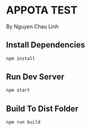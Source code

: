 # APPOTA TEST

By Nguyen Chau Linh

## Install Dependencies
```bash
npm install 
```

## Run Dev Server
```bash
npm start
```

## Build To Dist Folder
```bash
npm run build
```
